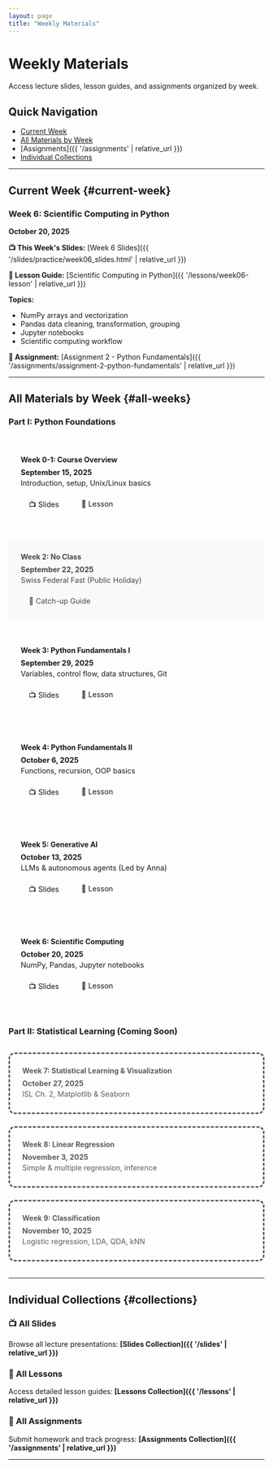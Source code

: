 ```yaml
---
layout: page
title: "Weekly Materials"
---
```


# Weekly Materials

Access lecture slides, lesson guides, and assignments organized by week.

## Quick Navigation
- [Current Week](#current-week)
- [All Materials by Week](#all-weeks)
- [Assignments]({{ '/assignments' | relative_url }})
- [Individual Collections](#collections)

---

## Current Week {#current-week}

### Week 6: Scientific Computing in Python
**October 20, 2025**

**📺 This Week's Slides:** [Week 6 Slides]({{ '/slides/practice/week06_slides.html' | relative_url }})

**📖 Lesson Guide:** [Scientific Computing in Python]({{ '/lessons/week06-lesson' | relative_url }})

**Topics:**
- NumPy arrays and vectorization
- Pandas data cleaning, transformation, grouping
- Jupyter notebooks
- Scientific computing workflow

**📝 Assignment:** [Assignment 2 - Python Fundamentals]({{ '/assignments/assignment-2-python-fundamentals' | relative_url }})

---

## All Materials by Week {#all-weeks}

### Part I: Python Foundations

<div class="week-grid">

<div class="week-card">
<h4>Week 0-1: Course Overview</h4>
<p><strong>September 15, 2025</strong></p>
<p>Introduction, setup, Unix/Linux basics</p>
<div class="week-links">
<a href="{{ '/slides/practice/week00_slides.html' | relative_url }}">📺 Slides</a>
<a href="{{ '/lessons/week00-lesson' | relative_url }}">📖 Lesson</a>
</div>
</div>

<div class="week-card no-class">
<h4>Week 2: No Class</h4>
<p><strong>September 22, 2025</strong></p>
<p>Swiss Federal Fast (Public Holiday)</p>
<div class="week-links">
<a href="{{ '/lessons/week02-lesson' | relative_url }}">📖 Catch-up Guide</a>
</div>
</div>

<div class="week-card">
<h4>Week 3: Python Fundamentals I</h4>
<p><strong>September 29, 2025</strong></p>
<p>Variables, control flow, data structures, Git</p>
<div class="week-links">
<a href="{{ '/slides/practice/week03_slides.html' | relative_url }}">📺 Slides</a>
<a href="{{ '/lessons/week03-lesson' | relative_url }}">📖 Lesson</a>
</div>
</div>

<div class="week-card">
<h4>Week 4: Python Fundamentals II</h4>
<p><strong>October 6, 2025</strong></p>
<p>Functions, recursion, OOP basics</p>
<div class="week-links">
<a href="{{ '/slides/practice/week04_slides.html' | relative_url }}">📺 Slides</a>
<a href="{{ '/lessons/week04-lesson' | relative_url }}">📖 Lesson</a>
</div>
</div>

<div class="week-card special">
<h4>Week 5: Generative AI</h4>
<p><strong>October 13, 2025</strong></p>
<p>LLMs & autonomous agents (Led by Anna)</p>
<div class="week-links">
<a href="{{ '/slides/practice/week05_slides.html' | relative_url }}">📺 Slides</a>
<a href="{{ '/lessons/week05-lesson' | relative_url }}">📖 Lesson</a>
</div>
</div>

<div class="week-card current">
<h4>Week 6: Scientific Computing</h4>
<p><strong>October 20, 2025</strong></p>
<p>NumPy, Pandas, Jupyter notebooks</p>
<div class="week-links">
<a href="{{ '/slides/practice/week06_slides.html' | relative_url }}">📺 Slides</a>
<a href="{{ '/lessons/week06-lesson' | relative_url }}">📖 Lesson</a>
</div>
</div>

</div>

### Part II: Statistical Learning (Coming Soon)

<div class="week-grid upcoming">

<div class="week-card upcoming">
<h4>Week 7: Statistical Learning & Visualization</h4>
<p><strong>October 27, 2025</strong></p>
<p>ISL Ch. 2, Matplotlib & Seaborn</p>
</div>

<div class="week-card upcoming">
<h4>Week 8: Linear Regression</h4>
<p><strong>November 3, 2025</strong></p>
<p>Simple & multiple regression, inference</p>
</div>

<div class="week-card upcoming">
<h4>Week 9: Classification</h4>
<p><strong>November 10, 2025</strong></p>
<p>Logistic regression, LDA, QDA, kNN</p>
</div>

</div>

---

## Individual Collections {#collections}

### 📺 All Slides
Browse all lecture presentations: **[Slides Collection]({{ '/slides' | relative_url }})**

### 📖 All Lessons  
Access detailed lesson guides: **[Lessons Collection]({{ '/lessons' | relative_url }})**

### 📝 All Assignments
Submit homework and track progress: **[Assignments Collection]({{ '/assignments' | relative_url }})**

---

<style>
.week-grid {
  display: grid;
  grid-template-columns: repeat(auto-fit, minmax(300px, 1fr));
  gap: 1.5rem;
  margin: 2rem 0;
}

.week-card {
  background: var(--surface-color);
  border: 1px solid var(--border-color);
  border-radius: 0.75rem;
  padding: 1.5rem;
  transition: transform 0.2s ease, box-shadow 0.2s ease;
}

.week-card:hover {
  transform: translateY(-2px);
  box-shadow: 0 4px 12px rgba(0, 0, 0, 0.1);
}

.week-card.current {
  border: 2px solid var(--primary-color);
  background: linear-gradient(135deg, #f0f7ff 0%, var(--surface-color) 100%);
}

.week-card.special {
  border: 2px solid var(--warning-color);
  background: linear-gradient(135deg, #fffbeb 0%, var(--surface-color) 100%);
}

.week-card.no-class {
  background: #f8f9fa;
  border: 1px dashed var(--border-color);
  opacity: 0.8;
}

.week-card.upcoming {
  opacity: 0.7;
  border-style: dashed;
}

.week-links {
  display: flex;
  gap: 0.75rem;
  margin-top: 1rem;
}

.week-links a {
  padding: 0.5rem 1rem;
  background: var(--background-color);
  border: 1px solid var(--border-color);
  border-radius: 0.5rem;
  text-decoration: none;
  font-size: 0.9rem;
  transition: all 0.2s ease;
}

.week-links a:hover {
  background: var(--primary-color);
  color: white;
  text-decoration: none;
}

.week-card h4 {
  margin-top: 0;
  margin-bottom: 0.5rem;
  color: var(--accent-color);
}

.week-card p {
  margin: 0.25rem 0;
  color: var(--text-secondary);
  font-size: 0.9rem;
}

.week-card p:first-of-type {
  font-weight: 600;
  color: var(--text-primary);
}
</style>